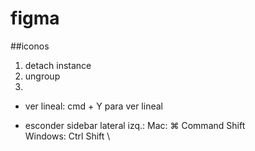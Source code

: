 # figma

##iconos

1. detach instance
2. ungroup
3.

- ver lineal:
  cmd + Y para ver lineal

- esconder sidebar lateral izq.:
  Mac: ⌘ Command Shift \
  Windows: Ctrl Shift \
